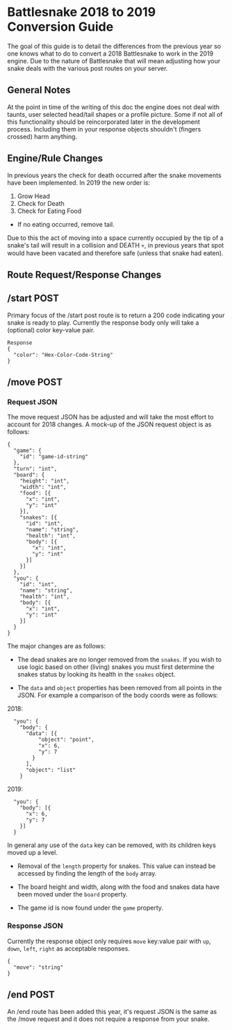 # Battlesnake 2018 to 2019 Conversion Guide

The goal of this guide is to detail the differences from the previous year so one knows what to do to convert a 2018 Battlesnake to work in the 2019 engine. Due to the nature of Battlesnake that will mean adjusting how your snake deals with the various post routes on your server.

## General Notes

At the point in time of the writing of this doc the engine does not deal with taunts, user selected head/tail shapes or a profile picture. Some if not all of this functionality should be reincorporated later in the development process. Including them in your response objects shouldn't (fingers crossed) harm anything. 

## Engine/Rule Changes

In previous years the check for death occurred after the snake movements have been implemented. In 2019 the new order is:

1. Grow Head
2. Check for Death
3. Check for Eating Food
* If no eating occurred, remove tail.

Due to this the act of moving into a space currently occupied by the tip of a snake's tail will result in a collision and DEATH :skull:, in previous years that spot would have been vacated and therefore safe (unless that snake had eaten).

## Route Request/Response Changes

## /start POST

Primary focus of the /start post route is to return a 200 code indicating your snake is ready to play. Currently the response body only will take a (optional) color key-value pair. 

```
Response
{
  "color": "Hex-Color-Code-String"
}
```

## /move POST

### Request JSON

The move request JSON has be adjusted and will take the most effort to account for 2018 changes. A mock-up of the JSON request object is as follows:

```
{
  "game": {
    "id": "game-id-string"
  },
  "turn": "int",
  "board": {
    "height": "int",
    "width": "int",
    "food": [{
      "x": "int",
      "y": "int"
    }],
    "snakes": [{
      "id": "int",
      "name": "string",
      "health": "int",
      "body": [{
        "x": "int",
        "y": "int"
      }]
    }]
  },
  "you": {
    "id": "int",
    "name": "string",
    "health": "int",
    "body": [{
      "x": "int",
      "y": "int"
    }]
  }
}
```

The major changes are as follows:

* The dead snakes are no longer removed from the `snakes`. If you wish to use logic based on other (living) snakes you must first determine the snakes status by looking its health in the `snakes` object.

* The `data` and `object` properties has been removed from all points in the JSON. For example a comparison of the body coords were as follows:

2018:
```
  "you": {
    "body": {
      "data": [{
          "object": "point",
          "x": 6,
          "y": 7
        }
      ],
      "object": "list"
    }
```
2019:
```
  "you": {
    "body": [{
      "x": 6,
      "y": 7
    }]
  }
```
In general any use of the `data` key can be removed, with its children keys moved up a level.

* Removal of the `length` property for snakes. This value can instead be accessed by finding the length of the `body` array.

* The board height and width, along with the food and snakes data have been moved under the `board` property. 

* The game id is now found under the `game` property.

### Response JSON

Currently the response object only requires `move` key:value pair with `up`, `down`, `left`, `right` as acceptable responses.

```
{
  "move": "string"
}
```

## /end POST

An /end route has been added this year, it's request JSON is the same as the /move request and it does not require a response from your snake.
